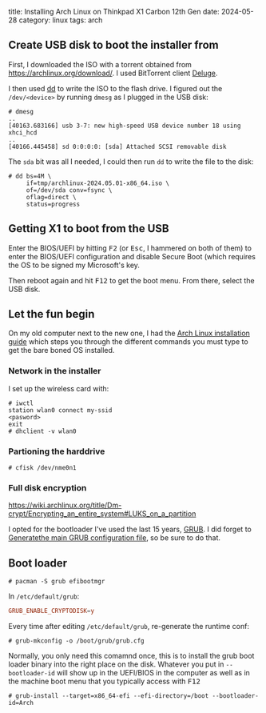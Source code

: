 title: Installing Arch Linux on Thinkpad X1 Carbon 12th Gen
date: 2024-05-28
category: linux
tags: arch

## Create USB disk to boot the installer from

First, I downloaded the ISO with a torrent obtained from
https://archlinux.org/download/. I used BitTorrent client
[Deluge](https://deluge-torrent.org/).

I then used [dd](https://man7.org/linux/man-pages/man1/dd.1.html) to
write the ISO to the flash drive. I figured out the `/dev/<device>` by
running `dmesg` as I plugged in the USB disk:

```text
# dmesg
..
[40163.683166] usb 3-7: new high-speed USB device number 18 using xhci_hcd
..
[40166.445458] sd 0:0:0:0: [sda] Attached SCSI removable disk
```

The `sda` bit was all I needed, I could then run `dd` to write the
file to the disk:

```text
# dd bs=4M \
     if=tmp/archlinux-2024.05.01-x86_64.iso \
     of=/dev/sda conv=fsync \
     oflag=direct \
     status=progress
```

## Getting X1 to boot from the USB

Enter the BIOS/UEFI by hitting <kbd>F2</kbd> (or <kbd>Esc</kbd>, I
hammered on both of them) to enter the BIOS/UEFI configuration and
disable Secure Boot (which requires the OS to be signed my Microsoft's
key.

Then reboot again and hit <kbd>F12</kbd> to get the boot menu. From
there, select the USB disk.

## Let the fun begin

On my old computer next to the new one, I had the [Arch Linux
installation
guide](https://wiki.archlinux.org/title/Installation_guide) which
steps you through the different commands you must type to get the bare
boned OS installed.

### Network in the installer
I set up the wireless card with:
```text
# iwctl
station wlan0 connect my-ssid
<pasword>
exit
# dhclient -v wlan0
```

### Partioning the harddrive

```text
# cfisk /dev/nme0n1
```

### Full disk encryption

https://wiki.archlinux.org/title/Dm-crypt/Encrypting_an_entire_system#LUKS_on_a_partition

I opted for the bootloader I've used the last 15 years,
[GRUB](https://wiki.archlinux.org/title/GRUB). I did forget to
[Generatethe main GRUB configuration
file](https://wiki.archlinux.org/title/GRUB#Generate_the_main_configuration_file),
so be sure to do that.

## Boot loader

```text
# pacman -S grub efibootmgr
```

In `/etc/default/grub`:
```conf
GRUB_ENABLE_CRYPTODISK=y
```

Every time after editing `/etc/default/grub`, re-generate the runtime conf:
```text
# grub-mkconfig -o /boot/grub/grub.cfg
```

Normally, you only need this comamnd once, this is to install the grub
boot loader binary into the right place on the disk. Whatever you put
in `--bootloader-id` will show up in the UEFI/BIOS in the computer as
well as in the machine boot menu that you typically access with
<kbd>F12</kbd>

```text
# grub-install --target=x86_64-efi --efi-directory=/boot --bootloader-id=Arch
```
